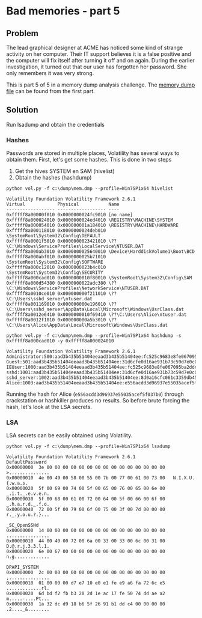# Bad memories - part 5

## Problem

The lead graphical designer at ACME has noticed some kind of strange activity on her computer. Their IT support believes it is a false positive and the computer will fix itself after turning it off and on again. During the earlier investigation, it turned out that our user has forgotten her password. She only remembers it was very strong.

This is part 5 of 5 in a memory dump analysis challenge. The [memory dump file](https://thenixuchallenge.com/c/bad_memories_part1/) can be found from the first part.

## Solution

Run lsadump and obtain the credentials

### Hashes

Passwords are stored in multiple places, Volatility has several ways to obtain them. First, let's get some hashes. This is done in two steps

1. Get the hives SYSTEM en SAM (hivelist)
2. Obtain the hashes (hashdump)

```shell
python vol.py -f c:\dump\mem.dmp --profile=Win7SP1x64 hivelist

Volatility Foundation Volatility Framework 2.6.1
Virtual            Physical           Name
------------------ ------------------ ----
0xfffff8a00000f010 0x0000000024fc9010 [no name]
0xfffff8a000024010 0x0000000024ed4010 \REGISTRY\MACHINE\SYSTEM
0xfffff8a000054010 0x000000001a184010 \REGISTRY\MACHINE\HARDWARE
0xfffff8a000118010 0x0000000024deb010 \SystemRoot\System32\Config\DEFAULT
0xfffff8a0001f5010 0x0000000023421010 \??\C:\Windows\ServiceProfiles\LocalService\NTUSER.DAT
0xfffff8a000ab3010 0x0000000025640010 \Device\HarddiskVolume1\Boot\BCD
0xfffff8a000abf010 0x0000000025b71010 \SystemRoot\System32\Config\SOFTWARE
0xfffff8a000c12010 0x0000000023b4c010 \SystemRoot\System32\Config\SECURITY
0xfffff8a000cad010 0x0000000010f80010 \SystemRoot\System32\Config\SAM
0xfffff8a000d54380 0x0000000022adc380 \??\C:\Windows\ServiceProfiles\NetworkService\NTUSER.DAT
0xfffff8a0010ce010 0x000000000f211010 \??\C:\Users\sshd_server\ntuser.dat
0xfffff8a001169010 0x000000000e196010 \??\C:\Users\sshd_server\AppData\Local\Microsoft\Windows\UsrClass.dat
0xfffff8a0012e6410 0x0000000010f69410 \??\C:\Users\Alice\ntuser.dat
0xfffff8a0012f1010 0x000000000a5b3010 \??\C:\Users\Alice\AppData\Local\Microsoft\Windows\UsrClass.dat
```

```shell
python vol.py -f c:\dump\mem.dmp --profile=Win7SP1x64 hashdump -s 0xfffff8a000cad010 -y 0xfffff8a000024010

Volatility Foundation Volatility Framework 2.6.1
Administrator:500:aad3b435b51404eeaad3b435b51404ee:fc525c9683e8fe067095ba2ddc971889:::
Guest:501:aad3b435b51404eeaad3b435b51404ee:31d6cfe0d16ae931b73c59d7e0c089c0:::
IEUser:1000:aad3b435b51404eeaad3b435b51404ee:fc525c9683e8fe067095ba2ddc971889:::
sshd:1001:aad3b435b51404eeaad3b435b51404ee:31d6cfe0d16ae931b73c59d7e0c089c0:::
sshd_server:1002:aad3b435b51404eeaad3b435b51404ee:8d0a16cfc061c3359db455d00ec27035:::
Alice:1003:aad3b435b51404eeaad3b435b51404ee:e556acdd3d96937e55035acef5f037b0:::
```

Running the hash for Alice (`e556acdd3d96937e55035acef5f037b0`) through crackstation or hashkiller produces no results. So before brute forcing the hash, let's look at the LSA secrets.

### LSA

LSA secrets can be easily obtained using Volatility.

```shell
python vol.py -f c:\dump\mem.dmp --profile=Win7SP1x64 lsadump 

Volatility Foundation Volatility Framework 2.6.1
DefaultPassword
0x00000000  3e 00 00 00 00 00 00 00 00 00 00 00 00 00 00 00   >...............
0x00000010  4e 00 49 00 58 00 55 00 7b 00 77 00 61 00 73 00   N.I.X.U.{.w.a.s.
0x00000020  5f 00 69 00 74 00 5f 00 65 00 76 00 65 00 6e 00   _.i.t._.e.v.e.n.
0x00000030  5f 00 68 00 61 00 72 00 64 00 5f 00 66 00 6f 00   _.h.a.r.d._.f.o.
0x00000040  72 00 5f 00 79 00 6f 00 75 00 3f 00 7d 00 00 00   r._.y.o.u.?.}...

_SC_OpenSSHd
0x00000000  14 00 00 00 00 00 00 00 00 00 00 00 00 00 00 00   ................
0x00000010  44 00 40 00 72 00 6a 00 33 00 33 00 6c 00 31 00   D.@.r.j.3.3.l.1.
0x00000020  6e 00 67 00 00 00 00 00 00 00 00 00 00 00 00 00   n.g.............

DPAPI_SYSTEM
0x00000000  2c 00 00 00 00 00 00 00 00 00 00 00 00 00 00 00   ,...............
0x00000010  01 00 00 00 d7 e7 10 e0 e1 fe e9 a6 fa 72 6c e5   .............rl.
0x00000020  6d bd f2 fb b3 20 2d 1e ac 17 fe 50 74 dd ae a2   m.....-....Pt...
0x00000030  1a 32 dc d9 18 b6 5f 26 91 b1 dd c4 00 00 00 00   .2...._&........
```

